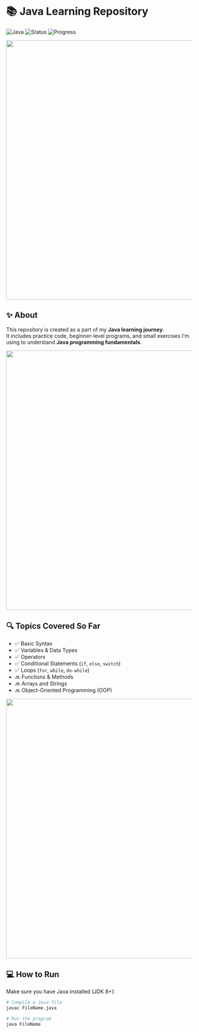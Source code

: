 # 📚 Java Learning Repository

![Java](https://img.shields.io/badge/Language-Java-orange?style=for-the-badge&logo=java)
![Status](https://img.shields.io/badge/Status-Learning-blue?style=for-the-badge)
![Progress](https://img.shields.io/badge/Progress-Ongoing-brightgreen?style=for-the-badge)

<img src="https://64.media.tumblr.com/005e37a86478a9c92da7d4d3d7464b40/2bd29f0062317531-b1/s400x600/c7edc142895bc810339223dfddf2aa57ced0c32b.gif" width="700"/>



## ✨ About

This repository is created as a part of my **Java learning journey**.  
It includes practice code, beginner-level programs, and small exercises I’m using to understand **Java programming fundamentals**.

<img src="https://64.media.tumblr.com/005e37a86478a9c92da7d4d3d7464b40/2bd29f0062317531-b1/s400x600/c7edc142895bc810339223dfddf2aa57ced0c32b.gif" width="700"/>

## 🔍 Topics Covered So Far

- ✅ Basic Syntax
- ✅ Variables & Data Types
- ✅ Operators
- ✅ Conditional Statements (`if`, `else`, `switch`)
- ✅ Loops (`for`, `while`, `do-while`)
- 🔜 Functions & Methods
- 🔜 Arrays and Strings
- 🔜 Object-Oriented Programming (OOP)

<img src="https://64.media.tumblr.com/005e37a86478a9c92da7d4d3d7464b40/2bd29f0062317531-b1/s400x600/c7edc142895bc810339223dfddf2aa57ced0c32b.gif" width="700"/>

## 💻 How to Run

Make sure you have Java installed (JDK 8+):

```bash
# Compile a Java file
javac FileName.java

# Run the program
java FileName
